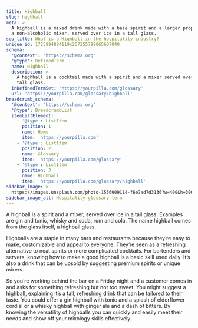 ```yaml
---
title: Highball
slug: highball
meta: >
  A highball is a mixed drink made with a base spirit and a larger proportion of
  a non-alcoholic mixer, served over ice in a tall glass.
seo_title: What is a Highball in the hospitality industry?
unique_id: 1725994884119x257255799065607040
schema:
  '@context': 'https://schema.org'
  '@type': DefinedTerm
  name: Highball
  description: >-
    A highball is a cocktail made with a spirit and a mixer served over ice in a
    tall glass.
  inDefinedTermSet: 'https://yourpilla.com/glossary'
  url: 'https://yourpilla.com/glossary/highball'
breadcrumb_schema:
  '@context': 'https://schema.org'
  '@type': BreadcrumbList
  itemListElement:
    - '@type': ListItem
      position: 1
      name: Home
      item: 'https://yourpilla.com'
    - '@type': ListItem
      position: 2
      name: Glossary
      item: 'https://yourpilla.com/glossary'
    - '@type': ListItem
      position: 3
      name: Highball
      item: 'https://yourpilla.com/glossary/highball'
sidebar_image: >-
  https://images.unsplash.com/photo-1556909114-f6e7ad7d3136?w=400&h=300&fit=crop&auto=format
sidebar_image_alt: Hospitality glossary term
---
```

A highball is a spirit and a mixer, served over ice in a tall glass. Examples are gin and tonic, whisky and soda, rum and cola. The name highball comes from the glass itself, a highball glass.

Highballs are a staple in many bars and restaurants because they’re easy to make, customizable and appeal to everyone. They’re seen as a refreshing alternative to neat spirits or more complicated cocktails. For bartenders and servers, knowing how to make a good highball is a basic skill used daily. It’s also a drink that can be upsold by suggesting premium spirits or unique mixers.

So you’re working behind the bar on a Friday night and a customer comes in and asks for something refreshing but not too sweet. You might suggest a highball, explaining it’s a tall, refreshing drink that can be tailored to their taste. You could offer a gin highball with tonic and a splash of elderflower cordial or a whisky highball with ginger ale and a dash of bitters. By knowing the versatility of highballs you can quickly and easily meet their needs and show off your mixology skills effectively.
